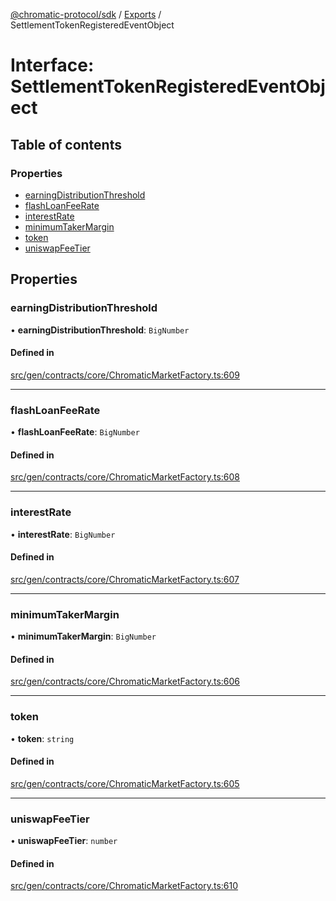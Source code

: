 [@chromatic-protocol/sdk](../README.md) / [Exports](../modules.md) / SettlementTokenRegisteredEventObject

# Interface: SettlementTokenRegisteredEventObject

## Table of contents

### Properties

- [earningDistributionThreshold](SettlementTokenRegisteredEventObject.md#earningdistributionthreshold)
- [flashLoanFeeRate](SettlementTokenRegisteredEventObject.md#flashloanfeerate)
- [interestRate](SettlementTokenRegisteredEventObject.md#interestrate)
- [minimumTakerMargin](SettlementTokenRegisteredEventObject.md#minimumtakermargin)
- [token](SettlementTokenRegisteredEventObject.md#token)
- [uniswapFeeTier](SettlementTokenRegisteredEventObject.md#uniswapfeetier)

## Properties

### earningDistributionThreshold

• **earningDistributionThreshold**: `BigNumber`

#### Defined in

[src/gen/contracts/core/ChromaticMarketFactory.ts:609](https://github.com/chromatic-protocol/sdk/blob/27c8c90/src/gen/contracts/core/ChromaticMarketFactory.ts#L609)

___

### flashLoanFeeRate

• **flashLoanFeeRate**: `BigNumber`

#### Defined in

[src/gen/contracts/core/ChromaticMarketFactory.ts:608](https://github.com/chromatic-protocol/sdk/blob/27c8c90/src/gen/contracts/core/ChromaticMarketFactory.ts#L608)

___

### interestRate

• **interestRate**: `BigNumber`

#### Defined in

[src/gen/contracts/core/ChromaticMarketFactory.ts:607](https://github.com/chromatic-protocol/sdk/blob/27c8c90/src/gen/contracts/core/ChromaticMarketFactory.ts#L607)

___

### minimumTakerMargin

• **minimumTakerMargin**: `BigNumber`

#### Defined in

[src/gen/contracts/core/ChromaticMarketFactory.ts:606](https://github.com/chromatic-protocol/sdk/blob/27c8c90/src/gen/contracts/core/ChromaticMarketFactory.ts#L606)

___

### token

• **token**: `string`

#### Defined in

[src/gen/contracts/core/ChromaticMarketFactory.ts:605](https://github.com/chromatic-protocol/sdk/blob/27c8c90/src/gen/contracts/core/ChromaticMarketFactory.ts#L605)

___

### uniswapFeeTier

• **uniswapFeeTier**: `number`

#### Defined in

[src/gen/contracts/core/ChromaticMarketFactory.ts:610](https://github.com/chromatic-protocol/sdk/blob/27c8c90/src/gen/contracts/core/ChromaticMarketFactory.ts#L610)
